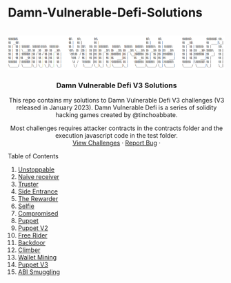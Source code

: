 # Damn-Vulnerable-Defi-Solutions

<!-- Improved compatibility of back to top link: See: https://github.com/othneildrew/Best-README-Template/pull/73 -->

<a name="readme-top"></a>

<!-- PROJECT SHIELDS -->
<!--
*** I'm using markdown "reference style" links for readability.
*** Reference links are enclosed in brackets [ ] instead of parentheses ( ).
*** See the bottom of this document for the declaration of the reference variables
*** for contributors-url, forks-url, etc. This is an optional, concise syntax you may use.
*** https://www.markdownguide.org/basic-syntax/#reference-style-links
-->

<!-- PROJECT LOGO -->
<br />
<div align="center">
  <a href="https://damnvulnerabledefi.xyz">
    <img src="./cover.png" alt="Logo" width="600" height="80">
  </a>

<h3 align="center">Damn Vulnerable Defi V3 Solutions</h3>

  <p align="center">
This repo contains my solutions to Damn Vulnerable Defi V3 challenges (V3 released in January 2023). Damn Vulnerable Defi is a series of solidity hacking games created by @tinchoabbate.

Most challenges requires attacker contracts in the contracts folder and the execution javascript code in the test folder.
<br />
<a href="https://www.damnvulnerabledefi.xyz/">View Challenges</a>
·
<a href="https://github.com/sounxk/Damn-Vulnerable-Defi-Solutions/issues">Report Bug</a>
·

  </p>
</div>

<!-- TABLE OF CONTENTS -->

  <summary>Table of Contents</summary>
  <ol>
    <li>
      <a href="#1-unstoppable">Unstoppable</a>
    </li>
    <li>
      <a href="#2-naive-receiver">Naive receiver</a>
    </li>
    <li><a href="#3-truster">Truster</a></li>
    <li><a href="#4-side-entrance">Side Entrance</a></li>
    <li><a href="#5-the-rewarder">The Rewarder</a></li>
    <li><a href="#6-selfie">Selfie</a></li>
    <li><a href="#7-compromised">Compromised</a></li>
    <li><a href="#8-puppet">Puppet</a></li>
    <li><a href="#9-puppet-v2">Puppet V2</a></li>
    <li><a href="#10-free-rider">Free Rider</a></li>
    <li><a href="#11-backdoor">Backdoor</a></li>
    <li><a href="#12-climber">Climber</a></li>
    <li><a href="#13-wallet-mining">Wallet Mining</a></li>
    <li><a href="#14-puppet-v3">Puppet V3</a></li>
    <li><a href="#15-abi-smuggling">ABI Smuggling</a></li>
  </ol>
